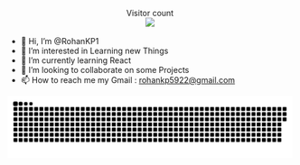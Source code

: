 <p align="center"> 
  Visitor count<br>
  <img src="https://profile-counter.glitch.me/RohanKP1/count.svg" />
</p>

- 👋 Hi, I’m @RohanKP1
- 👀 I’m interested in Learning new Things
- 🌱 I’m currently learning React
- 💞️ I’m looking to collaborate on some Projects
- 📫 How to reach me my Gmail : rohankp5922@gmail.com

<a href=#><img src="contributions.svg"></a>
